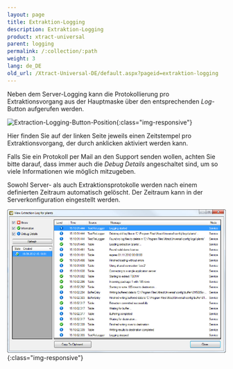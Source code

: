 ```yaml
---
layout: page
title: Extraktion-Logging
description: Extraktion-Logging
product: xtract-universal
parent: logging
permalink: /:collection/:path
weight: 3
lang: de_DE
old_url: /Xtract-Universal-DE/default.aspx?pageid=extraktion-logging
---
```


Neben dem Server-Logging kann die Protokollierung pro Extraktionsvorgang aus der Hauptmaske über den entsprechenden *Log*-Button aufgerufen werden.

![Extraction-Logging-Button-Position](/img/content/Extraction-Logging-Button-Position.jpg){:class="img-responsive"}


Hier finden Sie auf der linken Seite jeweils einen Zeitstempel pro Extraktionsvorgang, der durch anklicken aktiviert werden kann.

Falls Sie ein Protokoll per Mail an den Support senden wollen, achten Sie bitte darauf, dass immer auch die *Debug Details* angeschaltet sind, um so viele Informationen wie möglich mitzugeben.

Sowohl Server- als auch Extraktionsprotokolle werden nach einem definierten Zeitraum automatisch gelöscht. Der Zeitraum kann in der Serverkonfiguration eingestellt werden.

![View-Extraction-Log](/img/content/View-Extraction-Log.jpg){:class="img-responsive"}